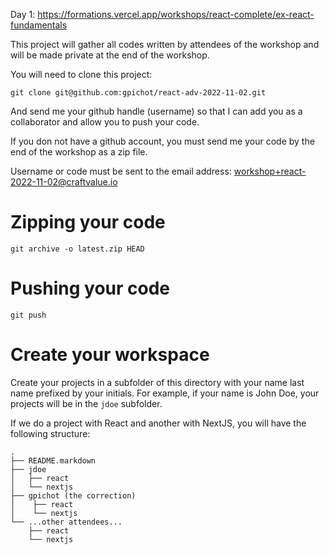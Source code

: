 Day 1: https://formations.vercel.app/workshops/react-complete/ex-react-fundamentals

<!--
Day 2: https://formations.vercel.app/workshops/react-complete/ex-react-fundamentals-2

Day 2 Feedback & Elaboration: https://tally.so/r/wgPa4n?Workshop=ReactJS-2022-11-02&Exercise=day-2

Day 3: https://formations.vercel.app/workshops/react-complete/ex-react-fundamentals-3

Day 3 Feedback & Elaboration: https://tally.so/r/wgPa4n?Workshop=ReactJS-2022-11-02&Exercise=day-3

Day 4: https://formations.vercel.app/workshops/react-complete/ex-react-fundamentals-4

Day 4 Feedback & Elaboration: https://tally.so/r/wgPa4n?Workshop=ReactJS-2022-11-02&Exercise=day-4
-->

This project will gather all codes written by attendees of the workshop and
will be made private at the end of the workshop.

You will need to clone this project:

```
git clone git@github.com:gpichot/react-adv-2022-11-02.git
```

And send me your github handle (username) so that I can add you as a
collaborator and allow you to push your code.

If you don not have a github account, you must send me your code by the end of
the workshop as a zip file.

Username or code must be sent to the email address:
[workshop+react-2022-11-02@craftvalue.io](mailto:workshop+react-2022-11-02@craftvalue.io)

# Zipping your code

```
git archive -o latest.zip HEAD
```

# Pushing your code

```
git push
```

# Create your workspace

Create your projects in a subfolder of this directory with your name last name
prefixed by your initials. For example, if your name is
John Doe, your projects will be in the `jdoe` subfolder.

If we do a project with React and another with NextJS, you will have the following
structure:

```
.
├── README.markdown
├── jdoe
│   ├── react
│   └── nextjs
├── gpichot (the correction)
│    ├── react
│    └── nextjs
└── ...other attendees...
    ├── react
    └── nextjs
```
